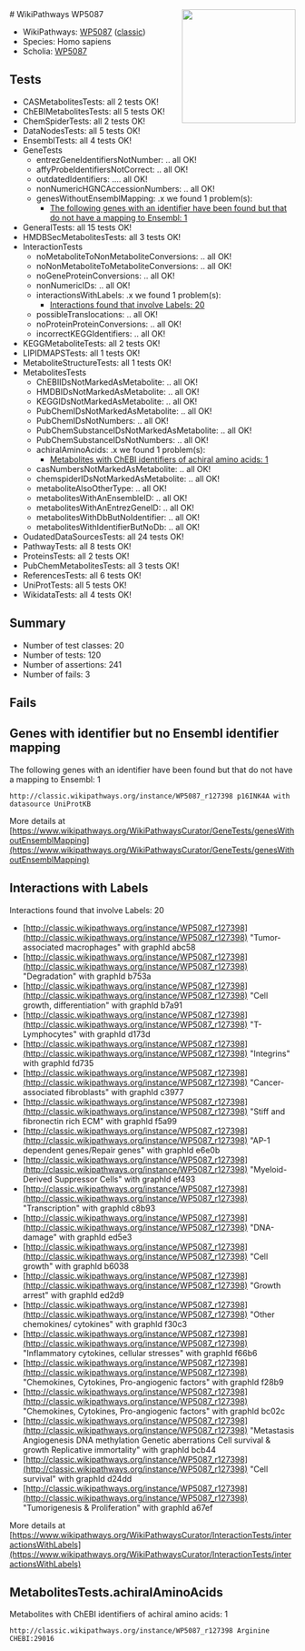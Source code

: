 <img style="float: right; width: 200px" src="https://upload.wikimedia.org/wikipedia/commons/thumb/8/83/Wplogo_with_text_500.png/640px-Wplogo_with_text_500.png" />
# WikiPathways WP5087

* WikiPathways: [WP5087](https://wikipathways.org/pathways/WP5087) ([classic](https://classic.wikipathways.org/instance/WP5087))
* Species: Homo sapiens
* Scholia: [WP5087](https://scholia.toolforge.org/wikipathways/WP5087)
## Tests
* CASMetabolitesTests: all 2 tests OK!
* ChEBIMetabolitesTests: all 5 tests OK!
* ChemSpiderTests: all 2 tests OK!
* DataNodesTests: all 5 tests OK!
* EnsemblTests: all 4 tests OK!
* GeneTests
    * entrezGeneIdentifiersNotNumber: .. all OK!
    * affyProbeIdentifiersNotCorrect: .. all OK!
    * outdatedIdentifiers: .... all OK!
    * nonNumericHGNCAccessionNumbers: .. all OK!
    * genesWithoutEnsemblMapping: .x we found 1 problem(s):
        * [The following genes with an identifier have been found but that do not have a mapping to Ensembl: 1](#40286d83)
* GeneralTests: all 15 tests OK!
* HMDBSecMetabolitesTests: all 3 tests OK!
* InteractionTests
    * noMetaboliteToNonMetaboliteConversions: .. all OK!
    * noNonMetaboliteToMetaboliteConversions: .. all OK!
    * noGeneProteinConversions: .. all OK!
    * nonNumericIDs: .. all OK!
    * interactionsWithLabels: .x we found 1 problem(s):
        * [Interactions found that involve Labels: 20](#fe97a8d7)
    * possibleTranslocations: .. all OK!
    * noProteinProteinConversions: .. all OK!
    * incorrectKEGGIdentifiers: .. all OK!
* KEGGMetaboliteTests: all 2 tests OK!
* LIPIDMAPSTests: all 1 tests OK!
* MetaboliteStructureTests: all 1 tests OK!
* MetabolitesTests
    * ChEBIIDsNotMarkedAsMetabolite: .. all OK!
    * HMDBIDsNotMarkedAsMetabolite: .. all OK!
    * KEGGIDsNotMarkedAsMetabolite: .. all OK!
    * PubChemIDsNotMarkedAsMetabolite: .. all OK!
    * PubChemIDsNotNumbers: .. all OK!
    * PubChemSubstanceIDsNotMarkedAsMetabolite: .. all OK!
    * PubChemSubstanceIDsNotNumbers: .. all OK!
    * achiralAminoAcids: .x we found 1 problem(s):
        * [Metabolites with ChEBI identifiers of achiral amino acids: 1](#9c17608e)
    * casNumbersNotMarkedAsMetabolite: .. all OK!
    * chemspiderIDsNotMarkedAsMetabolite: .. all OK!
    * metaboliteAlsoOtherType: .. all OK!
    * metabolitesWithAnEnsembleID: .. all OK!
    * metabolitesWithAnEntrezGeneID: .. all OK!
    * metabolitesWithDbButNoIdentifier: .. all OK!
    * metabolitesWithIdentifierButNoDb: .. all OK!
* OudatedDataSourcesTests: all 24 tests OK!
* PathwayTests: all 8 tests OK!
* ProteinsTests: all 2 tests OK!
* PubChemMetabolitesTests: all 3 tests OK!
* ReferencesTests: all 6 tests OK!
* UniProtTests: all 5 tests OK!
* WikidataTests: all 4 tests OK!


## Summary

* Number of test classes: 20
* Number of tests: 120
* Number of assertions: 241
* Number of fails: 3

## Fails

<a name="40286d83" />

## Genes with identifier but no Ensembl identifier mapping

The following genes with an identifier have been found but that do not have a mapping to Ensembl: 1
```
http://classic.wikipathways.org/instance/WP5087_r127398 p16INK4A with datasource UniProtKB
```

More details at [https://www.wikipathways.org/WikiPathwaysCurator/GeneTests/genesWithoutEnsemblMapping](https://www.wikipathways.org/WikiPathwaysCurator/GeneTests/genesWithoutEnsemblMapping)

<a name="fe97a8d7" />

## Interactions with Labels

Interactions found that involve Labels: 20

* [http://classic.wikipathways.org/instance/WP5087_r127398](http://classic.wikipathways.org/instance/WP5087_r127398) "Tumor-associated macrophages" with graphId abc58
* [http://classic.wikipathways.org/instance/WP5087_r127398](http://classic.wikipathways.org/instance/WP5087_r127398) "Degradation" with graphId b753a
* [http://classic.wikipathways.org/instance/WP5087_r127398](http://classic.wikipathways.org/instance/WP5087_r127398) "Cell growth,
differentiation" with graphId b7a91
* [http://classic.wikipathways.org/instance/WP5087_r127398](http://classic.wikipathways.org/instance/WP5087_r127398) "T-Lymphocytes" with graphId d173d
* [http://classic.wikipathways.org/instance/WP5087_r127398](http://classic.wikipathways.org/instance/WP5087_r127398) "Integrins" with graphId fd735
* [http://classic.wikipathways.org/instance/WP5087_r127398](http://classic.wikipathways.org/instance/WP5087_r127398) "Cancer-associated fibroblasts" with graphId c3977
* [http://classic.wikipathways.org/instance/WP5087_r127398](http://classic.wikipathways.org/instance/WP5087_r127398) "Stiff and 
fibronectin rich ECM" with graphId f5a99
* [http://classic.wikipathways.org/instance/WP5087_r127398](http://classic.wikipathways.org/instance/WP5087_r127398) "AP-1 dependent 
genes/Repair genes" with graphId e6e0b
* [http://classic.wikipathways.org/instance/WP5087_r127398](http://classic.wikipathways.org/instance/WP5087_r127398) "Myeloid-Derived Suppressor Cells" with graphId ef493
* [http://classic.wikipathways.org/instance/WP5087_r127398](http://classic.wikipathways.org/instance/WP5087_r127398) "Transcription" with graphId c8b93
* [http://classic.wikipathways.org/instance/WP5087_r127398](http://classic.wikipathways.org/instance/WP5087_r127398) "DNA-damage" with graphId ed5e3
* [http://classic.wikipathways.org/instance/WP5087_r127398](http://classic.wikipathways.org/instance/WP5087_r127398) "Cell growth" with graphId b6038
* [http://classic.wikipathways.org/instance/WP5087_r127398](http://classic.wikipathways.org/instance/WP5087_r127398) "Growth arrest" with graphId ed2d9
* [http://classic.wikipathways.org/instance/WP5087_r127398](http://classic.wikipathways.org/instance/WP5087_r127398) "Other chemokines/
cytokines" with graphId f30c3
* [http://classic.wikipathways.org/instance/WP5087_r127398](http://classic.wikipathways.org/instance/WP5087_r127398) "Inflammatory cytokines,
cellular stresses" with graphId f66b6
* [http://classic.wikipathways.org/instance/WP5087_r127398](http://classic.wikipathways.org/instance/WP5087_r127398) "Chemokines, Cytokines,
Pro-angiogenic factors" with graphId f28b9
* [http://classic.wikipathways.org/instance/WP5087_r127398](http://classic.wikipathways.org/instance/WP5087_r127398) "Chemokines, Cytokines,
Pro-angiogenic factors" with graphId bc02c
* [http://classic.wikipathways.org/instance/WP5087_r127398](http://classic.wikipathways.org/instance/WP5087_r127398) "Metastasis
Angiogenesis
DNA methylation
Genetic aberrations
Cell survival & growth
Replicative immortality" with graphId bcb44
* [http://classic.wikipathways.org/instance/WP5087_r127398](http://classic.wikipathways.org/instance/WP5087_r127398) "Cell survival" with graphId d24dd
* [http://classic.wikipathways.org/instance/WP5087_r127398](http://classic.wikipathways.org/instance/WP5087_r127398) "Tumorigenesis & Proliferation" with graphId a67ef


More details at [https://www.wikipathways.org/WikiPathwaysCurator/InteractionTests/interactionsWithLabels](https://www.wikipathways.org/WikiPathwaysCurator/InteractionTests/interactionsWithLabels)

<a name="9c17608e" />

## MetabolitesTests.achiralAminoAcids

Metabolites with ChEBI identifiers of achiral amino acids: 1
```
http://classic.wikipathways.org/instance/WP5087_r127398 Arginine CHEBI:29016
```

